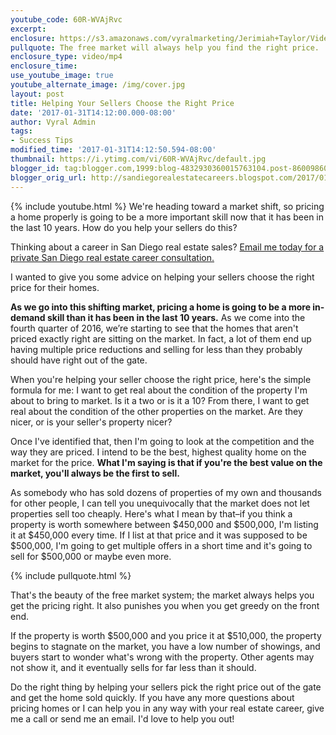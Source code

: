 ```yaml
---
youtube_code: 60R-WVAjRvc
excerpt:
enclosure: https://s3.amazonaws.com/vyralmarketing/Jerimiah+Taylor/Videos/San+Diego/2017/Helping+Your+Sellers+Choose+the+Right+Price+-+San+Diego+Real+Estate+Agent.mp4
pullquote: The free market will always help you find the right price.
enclosure_type: video/mp4
enclosure_time:
use_youtube_image: true
youtube_alternate_image: /img/cover.jpg
layout: post
title: Helping Your Sellers Choose the Right Price
date: '2017-01-31T14:12:00.000-08:00'
author: Vyral Admin
tags:
- Success Tips
modified_time: '2017-01-31T14:12:50.594-08:00'
thumbnail: https://i.ytimg.com/vi/60R-WVAjRvc/default.jpg
blogger_id: tag:blogger.com,1999:blog-4832930360015763104.post-8600986076031429146
blogger_orig_url: http://sandiegorealestatecareers.blogspot.com/2017/01/helping-your-sellers-choose-right-price.html
---
```

{% include youtube.html %}
We're heading toward a market shift, so pricing a home properly is going to be a more important skill now that it has been in the last 10 years. How do you help your sellers do this?

Thinking about a career in San Diego real estate sales?
<a href="mailto:JTaylor@kw.com">Email me today for a private San Diego real estate career consultation.</a>

I wanted to give you some advice on helping your sellers choose the right price for their homes.

**As we go into this shifting market, pricing a home is going to be a more in-demand skill than it has been in the last 10 years.** As we come into the fourth quarter of 2016, we’re starting to see that the homes that aren't priced exactly right are sitting on the market. In fact, a lot of them end up having multiple price reductions and selling for less than they probably should have right out of the gate.

When you're helping your seller choose the right price, here's the simple formula for me: I want to get real about the condition of the property I'm about to bring to market. Is it a two or is it a 10? From there, I want to get real about the condition of the other properties on the market. Are they nicer, or is your seller's property nicer?

Once I've identified that, then I'm going to look at the competition and the way they are priced. I intend to be the best, highest quality home on the market for the price. **What I'm saying is that if you're the best value on the market, you'll always be the first to sell.**

As somebody who has sold dozens of properties of my own and thousands for other people, I can tell you unequivocally that the market does not let properties sell too cheaply. Here's what I mean by that–if you think a property is worth somewhere between $450,000 and $500,000, I'm listing it at $450,000 every time. If I list at that price and it was supposed to be $500,000, I'm going to get multiple offers in a short time and it's going to sell for $500,000 or maybe even more.

{% include pullquote.html %}

That's the beauty of the free market system; the market always helps you get the pricing right. It also punishes you when you get greedy on the front end.

If the property is worth $500,000 and you price it at $510,000, the property begins to stagnate on the market, you have a low number of showings, and buyers start to wonder what's wrong with the property. Other agents may not show it, and it eventually sells for far less than it should.

Do the right thing by helping your sellers pick the right price out of the gate and get the home sold quickly. If you have any more questions about pricing homes or I can help you in any way with your real estate career, give me a call or send me an email. I'd love to help you out!
